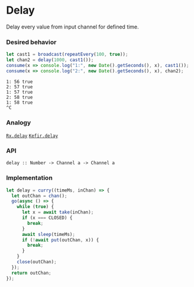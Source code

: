 # Delay

Delay every value from input channel for defined time.

### Desired behavior

```js
let cast1 = broadcast(repeatEvery(100, true));
let chan2 = delay(1000, cast1());
consume(x => console.log("1:", new Date().getSeconds(), x), cast1());
consume(x => console.log("2:", new Date().getSeconds(), x), chan2);
```

```
1: 56 true
2: 57 true
1: 57 true
2: 58 true
1: 58 true
^C
```

### Analogy

[`Rx.delay`](http://reactivex.io/documentation/operators/delay.html) [`Kefir.delay`](https://rpominov.github.io/kefir/#delay)

### API

```
delay :: Number -> Channel a -> Channel a
```

### Implementation

```js
let delay = curry((timeMs, inChan) => {
  let outChan = chan();
  go(async () => {
    while (true) {
      let x = await take(inChan);
      if (x === CLOSED) {
        break;
      }
      await sleep(timeMs);
      if (!await put(outChan, x)) {
        break;
      }
    }
    close(outChan);
  });
  return outChan;
});
```
